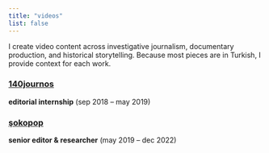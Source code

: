```yaml
---
title: "videos"
list: false
---
```

I create video content across investigative journalism, documentary production, and historical storytelling. Because most pieces are in Turkish, I provide context for each work.

### [140journos](/videos/140journos/) 
**editorial internship** (sep 2018 – may 2019)  


### [şokopop](/videos/sokopop/)
**senior editor & researcher** (may 2019 – dec 2022)  
